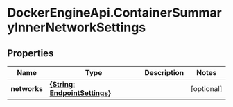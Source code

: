 # DockerEngineApi.ContainerSummaryInnerNetworkSettings

## Properties
Name | Type | Description | Notes
------------ | ------------- | ------------- | -------------
**networks** | [**{String: EndpointSettings}**](EndpointSettings.md) |  | [optional] 


